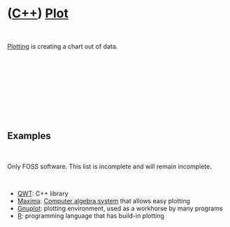 
 

 

 

 

 

([C++](Cpp.md)) [Plot](CppPlot.md)
====================================

 

[Plotting](CppPlot.md) is creating a chart out of data.

 

 

 

 

 

Examples
--------

 

Only FOSS software. This list is incomplete and will remain incomplete.

 

-   [QWT](CppQwt.md): C++ library
-   [Maxima](CppMaxima.md): [Computer algebra system](CppCas.md) that
    allows easy plotting
-   [Gnuplot](CppGnuplot.md): plotting environment, used as a workhorse
    by many programs
-   [R](R.md): programming language that has build-in plotting

 

 

 

 

 

 

